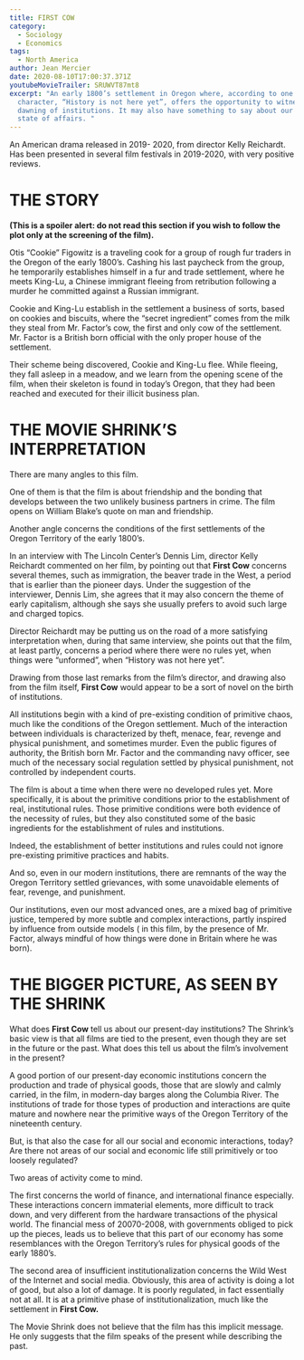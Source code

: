 ```yaml
---
title: FIRST COW
category:
  - Sociology
  - Economics
tags:
  - North America
author: Jean Mercier
date: 2020-08-10T17:00:37.371Z
youtubeMovieTrailer: SRUWVT87mt8
excerpt: "An early 1800’s settlement in Oregon where, according to one
  character, “History is not here yet”, offers the opportunity to witness the
  dawning of institutions. It may also have something to say about our present
  state of affairs. "
---
```

An American drama released in 2019- 2020, from director Kelly Reichardt. Has been presented in several film festivals in 2019-2020, with very positive reviews.

# THE STORY

**(This is a spoiler alert: do not read this section if you wish to follow the plot only at the screening of the film).**

Otis “Cookie” Figowitz is a traveling cook for a group of rough fur traders in the Oregon of the early 1800’s. Cashing his last paycheck from the group, he temporarily establishes himself in a fur and trade settlement, where he meets King-Lu, a Chinese immigrant fleeing from retribution following a murder he committed against a Russian immigrant.

Cookie and King-Lu establish in the settlement a business of sorts, based on cookies and biscuits, where the “secret ingredient” comes from the milk they steal from Mr. Factor’s cow, the first and only cow of the settlement. Mr. Factor is a British born official with the only proper house of the settlement.

Their scheme being discovered, Cookie and King-Lu flee. While fleeing, they fall asleep in a meadow, and we learn from the opening scene of the film, when their skeleton is found in today’s Oregon, that they had been reached and executed for their illicit business plan.

# THE MOVIE SHRINK’S INTERPRETATION

There are many angles to this film.

One of them is that the film is about friendship and the bonding that develops between the two unlikely business partners in crime. The film opens on William Blake’s quote on man and friendship.

Another angle concerns the conditions of the first settlements of the Oregon Territory of the early 1800’s.

[](<>)In an interview with The Lincoln Center’s Dennis Lim, director Kelly Reichardt commented on her film, by pointing out that **First Cow** concerns several themes, such as immigration, the beaver trade in the West, a period that is earlier than the pioneer days. Under the suggestion of the interviewer, Dennis Lim, she agrees that it may also concern the theme of early capitalism, although she says she usually prefers to avoid such large and charged topics.

Director Reichardt may be putting us on the road of a more satisfying interpretation when, during that same interview, she points out that the film, at least partly, concerns a period where there were no rules yet, when things were “unformed”, when “History was not here yet”.

Drawing from those last remarks from the film’s director, and drawing also from the film itself, **First Cow** would appear to be a sort of novel on the birth of institutions.

All institutions begin with a kind of pre-existing condition of primitive chaos, much like the conditions of the Oregon settlement. Much of the interaction between individuals is characterized by theft, menace, fear, revenge and physical punishment, and sometimes murder. Even the public figures of authority, the British born Mr. Factor and the commanding navy officer, see much of the necessary social regulation settled by physical punishment, not controlled by independent courts.

The film is about a time when there were no developed rules yet. More specifically, it is about the primitive conditions prior to the establishment of real, institutional rules. Those primitive conditions were both evidence of the necessity of rules, but they also constituted some of the basic ingredients for the establishment of rules and institutions.

Indeed, the establishment of better institutions and rules could not ignore pre-existing primitive practices and habits.

And so, even in our modern institutions, there are remnants of the way the Oregon Territory settled grievances, with some unavoidable elements of fear, revenge, and punishment.

Our institutions, even our most advanced ones, are a mixed bag of primitive justice, tempered by more subtle and complex interactions, partly inspired by influence from outside models ( in this film, by the presence of Mr. Factor, always mindful of how things were done in Britain where he was born).

# THE BIGGER PICTURE, AS SEEN BY THE SHRINK

What does **First Cow** tell us about our present-day institutions? The Shrink’s basic view is that all films are tied to the present, even though they are set in the future or the past. What does this tell us about the film’s involvement in the present?

A good portion of our present-day economic institutions concern the production and trade of physical goods, those that are slowly and calmly carried, in the film, in modern-day barges along the Columbia River. The institutions of trade for those types of production and interactions are quite mature and nowhere near the primitive ways of the Oregon Territory of the nineteenth century.

But, is that also the case for all our social and economic interactions, today? Are there not areas of our social and economic life still primitively or too loosely regulated?

Two areas of activity come to mind.

The first concerns the world of finance, and international finance especially. These interactions concern immaterial elements, more difficult to track down, and very different from the hardware transactions of the physical world. The financial mess of 20070-2008, with governments obliged to pick up the pieces, leads us to believe that this part of our economy has some resemblances with the Oregon Territory’s rules for physical goods of the early 1880’s.

The second area of insufficient institutionalization concerns the Wild West of the Internet and social media. Obviously, this area of activity is doing a lot of good, but also a lot of damage. It is poorly regulated, in fact essentially not at all. It is at a primitive phase of institutionalization, much like the settlement in **First Cow.**

The Movie Shrink does not believe that the film has this implicit message. He only suggests that the film speaks of the present while describing the past.